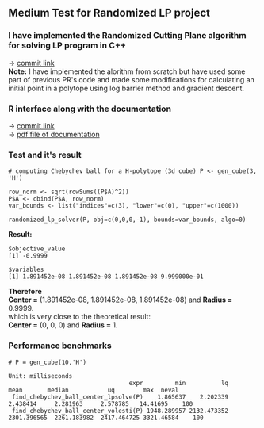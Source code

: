 ## Medium Test for Randomized LP project

### I have implemented the Randomized Cutting Plane algorithm for solving LP program in C++
-> [commit link](https://github.com/vaithak/volume_approximation/commit/bb799d42d1e44049a2848ab4720d9468b9efb090)   
**Note:** I have implemented the alorithm from scratch but have used some part of previous PR's code and made some modifications for calculating an initial point in a polytope using log barrier method and gradient descent.  

### R interface along with the documentation
-> [commit link](https://github.com/vaithak/volume_approximation/commit/03544bc51584d80d24be5427e6e13d52f2061914)  
-> [pdf file of documentation](https://github.com/vaithak/GeomScale_LP/blob/master/randomized_lp_solver.pdf)  

### Test and it's result
```{r}
# computing Chebychev ball for a H-polytope (3d cube) P <- gen_cube(3, 'H')

row_norm <- sqrt(rowSums((P$A)^2))
P$A <- cbind(P$A, row_norm) 
var_bounds <- list("indices"=c(3), "lower"=c(0), "upper"=c(1000))  

randomized_lp_solver(P, obj=c(0,0,0,-1), bounds=var_bounds, algo=0)
```  
**Result:**  
```
$objective_value
[1] -0.9999

$variables
[1] 1.891452e-08 1.891452e-08 1.891452e-08 9.999000e-01
```   
**Therefore**  
**Center =** (1.891452e-08,  1.891452e-08,  1.891452e-08) and **Radius =** 0.9999.  
which is very close to the theoretical result:  
**Center =** (0, 0, 0) and **Radius =** 1.  

### Performance benchmarks
```
# P = gen_cube(10,'H')

Unit: milliseconds
                                  expr         min          lq         mean       median           uq        max  neval
 find_chebychev_ball_center_lpsolve(P)    1.865637    2.202339     2.438414     2.281963     2.578785   14.41695    100
 find_chebychev_ball_center_volesti(P) 1948.289957 2132.473352  2301.396565  2261.183982  2417.464725 3321.46584    100    
```  
